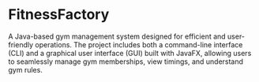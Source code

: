 # FitnessFactory
A Java-based gym management system designed for efficient and user-friendly operations. The project includes both a command-line interface (CLI) and a graphical user interface (GUI) built with JavaFX, allowing users to seamlessly manage gym memberships, view timings, and understand gym rules.
